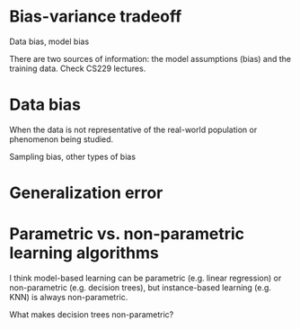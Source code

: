 # Bias-variance tradeoff

Data bias, model bias

There are two sources of information: the model assumptions (bias) and the training data. Check CS229 lectures.

# Data bias

When the data is not representative of the real-world population or phenomenon being studied.

Sampling bias, other types of bias

# Generalization error

# Parametric vs. non-parametric learning algorithms

I think model-based learning can be parametric (e.g. linear regression) or non-parametric (e.g. decision trees), but instance-based learning (e.g. KNN) is always non-parametric.

What makes decision trees non-parametric?